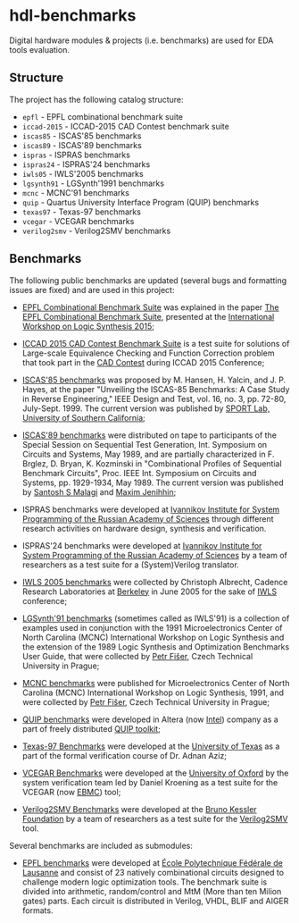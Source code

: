 # hdl-benchmarks

Digital hardware modules & projects (i.e. benchmarks) are used for EDA tools evaluation.

## Structure

The project has the following catalog structure:

- `epfl` - EPFL combinational benchmark suite
- `iccad-2015` - ICCAD-2015 CAD Contest benchmark suite
- `iscas85` - ISCAS'85 benchmarks
- `iscas89` - ISCAS'89 benchmarks
- `ispras` - ISPRAS benchmarks
- `ispras24` - ISPRAS'24 benchmarks
- `iwls05` - IWLS'2005 benchmarks
- `lgsynth91` - LGSynth'1991 benchmarks
- `mcnc` - MCNC'91 benchmarks
- `quip` - Quartus University Interface Program (QUIP) benchmarks
- `texas97` - Texas-97 benchmarks
- `vcegar` - VCEGAR benchmarks
- `verilog2smv` - Verilog2SMV benchmarks

## Benchmarks

The following public benchmarks are updated (several bugs and formatting issues
are fixed) and are used in this project:

- [EPFL Combinational Benchmark Suite](https://github.com/lsils/benchmarks) was
 explained in the paper [The EPFL Combinational Benchmark Suite](https://infoscience.epfl.ch/record/207551/files/IWLS15.pdf),
 presented at the [International Workshop on Logic Synthesis 2015](http://www.iwls.org/iwls2015/);

- [ICCAD 2015 CAD Contest Benchmark Suite](https://iccad-contest.org/2015/problem_B/default.htm)
 is a test suite for solutions of Large-scale Equivalence Checking and Function Correction
 problem that took part in the [CAD Contest](https://iccad-contest.org/2015/CAD-contest-at-ICCAD2015/index.html)
 during ICCAD 2015 Conference;

- [ISCAS'85 benchmarks](https://sportlab.usc.edu/~msabrishami/benchmarks.html) was proposed
 by M. Hansen, H. Yalcin, and J. P. Hayes, at the paper "Unveiling the ISCAS-85 Benchmarks:
 A Case Study in Reverse Engineering," IEEE Design and Test, vol. 16, no. 3, pp. 72-80, July-Sept. 1999.
 The current version was published by [SPORT Lab, University of Southern California](https://sportlab.usc.edu/~msabrishami/benchmarks.html);

- [ISCAS'89 benchmarks](https://sportlab.usc.edu/~msabrishami/benchmarks.html) were
 distributed on tape to participants of the Special Session on Sequential Test Generation,
 Int. Symposium on Circuits and Systems, May 1989, and are partially characterized in F. Brglez, D. Bryan,
 K. Kozminski in "Combinational Profiles of Sequential Benchmark Circuits", Proc. IEEE Int.
 Symposium on Circuits and Systems, pp. 1929-1934, May 1989.
 The current version was published by [Santosh S Malagi](https://github.com/santoshsmalagi/Benchmarks)
 and [Maxim Jenihhin](https://pld.ttu.ee/~maksim/benchmarks/);

- ISPRAS benchmarks were developed at [Ivannikov Institute for System Programming of the Russian Academy of Sciences](https://www.ispras.ru/)
 through different research activities on hardware design, synthesis and verification.

- ISPRAS'24 benchmarks were developed at [Ivannikov Institute for System Programming of the Russian Academy of Sciences](https://www.ispras.ru/)
 by a team of researchers as a test suite for a (System)Verilog translator.

- [IWLS 2005 benchmarks](https://iwls.org/iwls2005/benchmarks.html) were collected
 by Christoph Albrecht, Cadence Research Laboratories at [Berkeley](https://www.berkeley.edu/)
 in June 2005 for the sake of [IWLS](iwls.org) conference;

- [LGSynth'91 benchmarks](https://ddd.fit.cvut.cz/www/prj/Benchmarks/LGSynth91.7z) (sometimes
 called as IWLS'91) is a collection of examples used in conjunction with the 1991
 Microelectronics Center of North Carolina (MCNC) International Workshop on Logic Synthesis
 and the extension of the 1989 Logic Synthesis and Optimization Benchmarks User Guide, that were
 collected by [Petr Fišer](https://ddd.fit.cvut.cz/www/prj/Benchmarks/index.php?page=contact),
 Czech Technical University in Prague;

- [MCNC benchmarks](https://ddd.fit.cvut.cz/www/prj/Benchmarks/MCNC.7z) were published
 for Microelectronics Center of North Carolina (MCNC) International Workshop on Logic Synthesis,
 1991, and were collected by [Petr Fišer](https://ddd.fit.cvut.cz/www/prj/Benchmarks/index.php?page=contact),
 Czech Technical University in Prague;

- [QUIP benchmarks](https://github.com/neilisaac/ece496/tree/master/reference/quip_toolkit-9.0/benchmarks)
 were developed in Altera (now [Intel](https://www.intel.com/content/www/us/en/homepage.html))
 company as a part of freely distributed [QUIP toolkit](https://github.com/neilisaac/ece496/tree/master/reference/quip_toolkit-9.0);

- [Texas-97 Benchmarks](https://ptolemy.berkeley.edu/projects/embedded/research/vis/texas-97)
 were developed at the [University of Texas](https://www.utexas.edu/) as a part
 of the formal verification course of Dr. Adnan Aziz;

- [VCEGAR Benchmarks](http://www.cprover.org/hardware/benchmarks/vcegar-benchmarks.tgz)
 were developed at the [University of Oxford](http://www.ox.ac.uk/) by the system
 verification team led by Daniel Kroening as a test suite for the VCEGAR
 (now [EBMC](http://www.cprover.org/ebmc/)) tool;

- [Verilog2SMV Benchmarks](https://es-static.fbk.eu/tools/verilog2smv/dload/date2016-experiments.tar.bz2)
 were developed at the [Bruno Kessler Foundation](https://www.fbk.eu/en/) by a team
 of researchers as a test suite for the [Verilog2SMV](https://es-static.fbk.eu/tools/verilog2smv/) tool.

Several benchmarks are included as submodules:

- [EPFL benchmarks](https://www.epfl.ch/labs/lsi/page-102566-en-html/benchmarks)
 were developed at [École Polytechnique Fédérale de Lausanne](https://www.epfl.ch/en/)
 and consist of 23 natively combinational circuits designed to challenge
 modern logic optimization tools. The benchmark suite is divided into arithmetic,
 random/control and MtM (More than ten Milion gates) parts. Each circuit
 is distributed in Verilog, VHDL, BLIF and AIGER formats.
